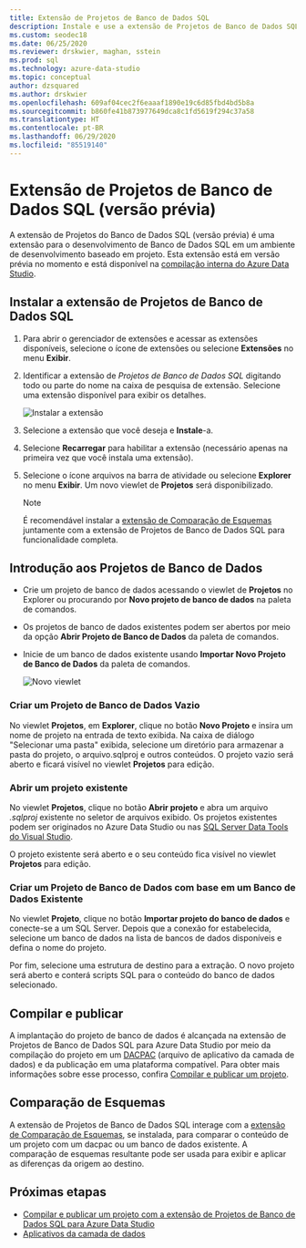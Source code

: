 ```yaml
---
title: Extensão de Projetos de Banco de Dados SQL
description: Instale e use a extensão de Projetos de Banco de Dados SQL (versão prévia) para Azure Data Studio
ms.custom: seodec18
ms.date: 06/25/2020
ms.reviewer: drskwier, maghan, sstein
ms.prod: sql
ms.technology: azure-data-studio
ms.topic: conceptual
author: dzsquared
ms.author: drskwier
ms.openlocfilehash: 609af04cec2f6eaaaf1890e19c6d85fbd4bd5b8a
ms.sourcegitcommit: b860fe41b873977649dca8c1fd5619f294c37a58
ms.translationtype: HT
ms.contentlocale: pt-BR
ms.lasthandoff: 06/29/2020
ms.locfileid: "85519140"
---
```

# <a name="sql-database-projects-extension-preview"></a>Extensão de Projetos de Banco de Dados SQL (versão prévia)

A extensão de Projetos do Banco de Dados SQL (versão prévia) é uma extensão para o desenvolvimento de Banco de Dados SQL em um ambiente de desenvolvimento baseado em projeto. Esta extensão está em versão prévia no momento e está disponível na [compilação interna do Azure Data Studio](https://github.com/microsoft/azuredatastudio#try-out-the-latest-insiders-build-from-main).


## <a name="install-the-sql-database-projects-extension"></a>Instalar a extensão de Projetos de Banco de Dados SQL

1. Para abrir o gerenciador de extensões e acessar as extensões disponíveis, selecione o ícone de extensões ou selecione **Extensões** no menu **Exibir**.
2. Identificar a extensão de *Projetos de Banco de Dados SQL* digitando todo ou parte do nome na caixa de pesquisa de extensão. Selecione uma extensão disponível para exibir os detalhes.

   ![Instalar a extensão](media/extensions/sql-database-projects-extension/install-database-projects.png)

3. Selecione a extensão que você deseja e **Instale**-a.
4. Selecione **Recarregar** para habilitar a extensão (necessário apenas na primeira vez que você instala uma extensão).
5. Selecione o ícone arquivos na barra de atividade ou selecione **Explorer** no menu **Exibir**. Um novo viewlet de **Projetos** será disponibilizado.

   > [!NOTE]
   > É recomendável instalar a [extensão de Comparação de Esquemas](schema-compare-extension.md) juntamente com a extensão de Projetos de Banco de Dados SQL para funcionalidade completa.

## <a name="getting-started-with-database-projects"></a>Introdução aos Projetos de Banco de Dados

* Crie um projeto de banco de dados acessando o viewlet de **Projetos** no Explorer ou procurando por **Novo projeto de banco de dados** na paleta de comandos.
* Os projetos de banco de dados existentes podem ser abertos por meio da opção **Abrir Projeto de Banco de Dados** da paleta de comandos.
* Inicie de um banco de dados existente usando **Importar Novo Projeto de Banco de Dados** da paleta de comandos.

   ![Novo viewlet](media/extensions/sql-database-projects-extension/projects-viewlet.png)


### <a name="create-an-empty-database-project"></a>Criar um Projeto de Banco de Dados Vazio

 No viewlet **Projetos**, em **Explorer**, clique no botão **Novo Projeto** e insira um nome de projeto na entrada de texto exibida.  Na caixa de diálogo "Selecionar uma pasta" exibida, selecione um diretório para armazenar a pasta do projeto, o arquivo.sqlproj e outros conteúdos.
O projeto vazio será aberto e ficará visível no viewlet **Projetos** para edição.

### <a name="open-an-existing-project"></a>Abrir um projeto existente

No viewlet **Projetos**, clique no botão **Abrir projeto** e abra um arquivo *.sqlproj* existente no seletor de arquivos exibido. Os projetos existentes podem ser originados no Azure Data Studio ou nas [SQL Server Data Tools do Visual Studio](../ssdt/sql-server-data-tools.md).

O projeto existente será aberto e o seu conteúdo fica visível no viewlet **Projetos** para edição.

### <a name="create-a-database-project-from-an-existing-database"></a>Criar um Projeto de Banco de Dados com base em um Banco de Dados Existente

No viewlet **Projeto**, clique no botão **Importar projeto do banco de dados** e conecte-se a um SQL Server.  Depois que a conexão for estabelecida, selecione um banco de dados na lista de bancos de dados disponíveis e defina o nome do projeto.

Por fim, selecione uma estrutura de destino para a extração.  O novo projeto será aberto e conterá scripts SQL para o conteúdo do banco de dados selecionado.

## <a name="build-and-publish"></a>Compilar e publicar

A implantação do projeto de banco de dados é alcançada na extensão de Projetos de Banco de Dados SQL para Azure Data Studio por meio da compilação do projeto em um [DACPAC](../relational-databases/data-tier-applications/data-tier-applications.md) (arquivo de aplicativo da camada de dados) e da publicação em uma plataforma compatível. Para obter mais informações sobre esse processo, confira [Compilar e publicar um projeto](sql-database-project-extension-build.md).

## <a name="schema-compare"></a>Comparação de Esquemas
A extensão de Projetos de Banco de Dados SQL interage com a [extensão de Comparação de Esquemas](schema-compare-extension.md), se instalada, para comparar o conteúdo de um projeto com um dacpac ou um banco de dados existente.  A comparação de esquemas resultante pode ser usada para exibir e aplicar as diferenças da origem ao destino.

## <a name="next-steps"></a>Próximas etapas

- [Compilar e publicar um projeto com a extensão de Projetos de Banco de Dados SQL para Azure Data Studio](sql-database-project-extension-build.md)
- [Aplicativos da camada de dados](../relational-databases/data-tier-applications/data-tier-applications.md)